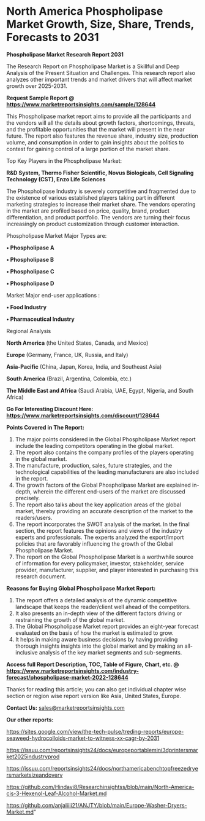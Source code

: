 # North America Phospholipase Market Growth, Size, Share, Trends, Forecasts to 2031

<strong>Phospholipase Market Research Report 2031</strong>

The Research Report on Phospholipase Market is a Skillful and Deep Analysis of the Present Situation and Challenges. This research report also analyzes other important trends and market drivers that will affect market growth over 2025-2031.

<strong>Request Sample Report @ <a href=https://www.marketreportsinsights.com/sample/128644>https://www.marketreportsinsights.com/sample/128644</a></strong>

This Phospholipase market report aims to provide all the participants and the vendors will all the details about growth factors, shortcomings, threats, and the profitable opportunities that the market will present in the near future. The report also features the revenue share, industry size, production volume, and consumption in order to gain insights about the politics to contest for gaining control of a large portion of the market share.

Top Key Players in the Phospholipase Market:

<strong>R&D System, Thermo Fisher Scientific, Novus Biologicals, Cell Signaling Technology (CST), Enzo Life Sciences</strong>

The Phospholipase Industry is severely competitive and fragmented due to the existence of various established players taking part in different marketing strategies to increase their market share. The vendors operating in the market are profiled based on price, quality, brand, product differentiation, and product portfolio. The vendors are turning their focus increasingly on product customization through customer interaction.

Phospholipase Market Major Types are:

<strong>• Phospholipase A

• Phospholipase B

• Phospholipase C

• Phospholipase D</strong>

Market Major end-user applications :

<strong>• Food Industry

• Pharmaceutical Industry</strong>

Regional Analysis

</u><strong><b>North America</b></strong> (the United States, Canada, and Mexico)

<strong><b>Europe </b></strong>(Germany, France, UK, Russia, and Italy)

<strong><b>Asia-Pacific</b></strong> (China, Japan, Korea, India, and Southeast Asia)

<strong><b>South America</b></strong> (Brazil, Argentina, Colombia, etc.)

<strong><b>The Middle East and Africa</b></strong> (Saudi Arabia, UAE, Egypt, Nigeria, and South Africa)

<strong>Go For Interesting Discount Here: <a href=https://www.marketreportsinsights.com/discount/128644>https://www.marketreportsinsights.com/discount/128644</a></strong>

<strong>Points Covered in The Report:</strong>
<ol>
  <li>The major points considered in the Global Phospholipase Market report include the leading competitors operating in the global market.</li>
  <li>The report also contains the company profiles of the players operating in the global market.</li>
  <li>The manufacture, production, sales, future strategies, and the technological capabilities of the leading manufacturers are also included in the report.</li>
  <li>The growth factors of the Global Phospholipase Market are explained in-depth, wherein the different end-users of the market are discussed precisely.</li>
  <li>The report also talks about the key application areas of the global market, thereby providing an accurate description of the market to the readers/users.</li>
  <li>The report incorporates the SWOT analysis of the market. In the final section, the report features the opinions and views of the industry experts and professionals. The experts analyzed the export/import policies that are favorably influencing the growth of the Global Phospholipase Market.</li>
  <li>The report on the Global Phospholipase Market is a worthwhile source of information for every policymaker, investor, stakeholder, service provider, manufacturer, supplier, and player interested in purchasing this research document.</li>
</ol>
<strong>Reasons for Buying Global Phospholipase Market Report:</strong>

<ol>
  <li>The report offers a detailed analysis of the dynamic competitive landscape that keeps the reader/client well ahead of the competitors.</li>
  <li>It also presents an in-depth view of the different factors driving or restraining the growth of the global market.</li>
  <li>The Global Phospholipase Market report provides an eight-year forecast evaluated on the basis of how the market is estimated to grow.</li>
  <li>It helps in making aware business decisions by having providing thorough insights insights into the global market and by making an all-inclusive analysis of the key market segments and sub-segments.</li>
</ol>
<strong>Access full Report Description, TOC, Table of Figure, Chart, etc. @ <a href=https://www.marketreportsinsights.com/industry-forecast/phospholipase-market-2022-128644>https://www.marketreportsinsights.com/industry-forecast/phospholipase-market-2022-128644</a></strong>


Thanks for reading this article; you can also get individual chapter wise section or region wise report version like Asia, United States, Europe.

<strong>Contact Us:</strong>
sales@marketreportsinsights.com

<strong>Our other reports:</strong>

<a href=https://sites.google.com/view/the-tech-pulse/treding-reports/europe-seaweed-hydrocolloids-market-to-witness-xx-cagr-by-2031>https://sites.google.com/view/the-tech-pulse/treding-reports/europe-seaweed-hydrocolloids-market-to-witness-xx-cagr-by-2031</a>

<a href=https://issuu.com/reportsinsights24/docs/europeportablemini3dprintersmarket2025industryprod>https://issuu.com/reportsinsights24/docs/europeportablemini3dprintersmarket2025industryprod</a>

<a href=https://issuu.com/reportsinsights24/docs/northamericabenchtopfreezedryersmarketsizeandoverv>https://issuu.com/reportsinsights24/docs/northamericabenchtopfreezedryersmarketsizeandoverv</a>

<a href=https://github.com/Hindavi8/Researchinsightss/blob/main/North-America-cis-3-Hexenol-Leaf-Alcohol-Market.md>https://github.com/Hindavi8/Researchinsightss/blob/main/North-America-cis-3-Hexenol-Leaf-Alcohol-Market.md</a>

<a href=https://github.com/anjaliiii21/ANJTY/blob/main/Europe-Washer-Dryers-Market.md>https://github.com/anjaliiii21/ANJTY/blob/main/Europe-Washer-Dryers-Market.md</a>"
